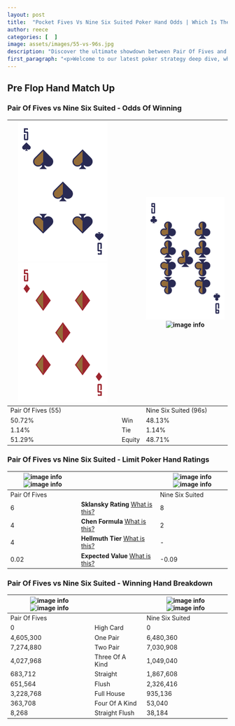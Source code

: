 ```yaml
---
layout: post
title:  "Pocket Fives Vs Nine Six Suited Poker Hand Odds | Which Is The Better Hand In Poker? A Complete Guide"
author: reece
categories: [  ]
image: assets/images/55-vs-96s.jpg
description: "Discover the ultimate showdown between Pair Of Fives and Nine Six Suited in poker! Uncover the odds, strategies, and scenarios where one hand triumphs over the other. Get ready to up your poker game with this thrilling analysis."
first_paragraph: "<p>Welcome to our latest poker strategy deep dive, where we're pitting two distinct hands against each other in a high-stakes showdown: Pair Of Fives vs Nine Six Suited.</p><p>In the dynamic world of poker, every decision counts, and knowing which hand holds the upper hand is key to your success at the table.</p><p>In this article, we'll dissect these two hands, explore the scenarios where one dominates the other, and equip you with the knowledge to make strategic choices that can tip the odds in your favor.</p><p>Get ready to unravel the intriguing dynamics of these poker hands and elevate your game to new heights.</p>"
---
```




[comment]: # (sp0)

## Pre Flop Hand Match Up

<div class="table hand-ratings" markdown="1"> 



### Pair Of Fives vs Nine Six Suited - Odds Of Winning


    
| ![image info](assets/images/hand1/5.png) ![image info](assets/images/hand1/5o.png) |  | ![image info](assets/images/hand2/9.png) ![image info](assets/images/hand2/6s.png) |
| -------- | -------- | -------- |
| Pair Of Fives (55) |  | Nine Six Suited (96s) |
| 50.72% | Win | 48.13% |
| 1.14% | Tie | 1.14% |
| 51.29% | Equity | 48.71% |




[comment]: # (sp1)



### Pair Of Fives vs Nine Six Suited - Limit Poker Hand Ratings


    
| ![image info](https://www.riverpairs.com/assets/images/hand1/5.png) ![image info](https://www.riverpairs.com/assets/images/hand1/5o.png) |  | ![image info](https://www.riverpairs.com/assets/images/hand2/9.png) ![image info](https://www.riverpairs.com/assets/images/hand2/6s.png) |
| -------- | -------- | -------- |
| Pair Of Fives |  | Nine Six Suited |
| 6 | **Sklansky Rating** [What is this?](/sklansky-rating-explained) | 8 |
| 4 | **Chen Formula** [What is this?](/chen-formula-explained) | 2 |
| 4 | **Hellmuth Tier** [What is this?](/Hellmuth-tier-explained) | - |
| 0.02 | **Expected Value** [What is this?](/expected-value-explained) | -0.09 |




[comment]: # (sp2)



### Pair Of Fives vs Nine Six Suited - Winning Hand Breakdown


    
| ![image info](https://www.riverpairs.com/assets/images/hand1/5.png) ![image info](https://www.riverpairs.com/assets/images/hand1/5o.png) |  | ![image info](https://www.riverpairs.com/assets/images/hand2/9.png) ![image info](https://www.riverpairs.com/assets/images/hand2/6s.png) |
| -------- | -------- | -------- |
| Pair Of Fives |  | Nine Six Suited |
| 0 | High Card | 0 |
| 4,605,300 | One Pair | 6,480,360 |
| 7,274,880 | Two Pair | 7,030,908 |
| 4,027,968 | Three Of A Kind | 1,049,040 |
| 683,712 | Straight | 1,867,608 |
| 651,564 | Flush | 2,326,416 |
| 3,228,768 | Full House | 935,136 |
| 363,708 | Four Of A Kind | 53,040 |
| 8,268 | Straight Flush | 38,184 |




[comment]: # (sp3)



</div>

[comment]: # (sp4)



[comment]: # (sp5)

